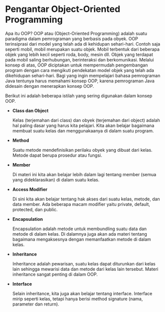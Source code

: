 # Pengantar Object-Oriented Programming

Apa itu OOP? OOP atau (Object-Oriented Programming) adalah suatu paradigma dalam pemrograman yang berbasis pada obyek. OOP terinsiprasi dari model yang telah ada di kehidupan sehari-hari. Contoh saja seperti mobil, mobil merupakan suatu objek. Mobil terbentuk dari beberapa objek yang lebih kecil seperti roda, body, mesin dll. Objek yang terdapat pada mobil saling berhubungan, berinteraksi dan berkomunikasi. Melalui konsep di atas, OOP diciptakan untuk mempermudah pengembangan program dengan cara mengikuti pendekatan model objek yang telah ada dikehidupan sehari-hari. Bagi yang ingin mempelajari bahasa pemrograman Java tentunya harus memahami konsep OOP, karena pemrograman Java didesain dengan menerapkan konsep OOP.

Berikut ini adalah beberapa istilah yang sering digunakan dalam konsep OOP.

- **Class dan Object**

  Kelas (terjemahan dari class) dan obyek (terjemahan dari object) adalah hal paling dasar yang harus kita pelajari. Kita akan belajar bagaimana membuat suatu kelas dan menggunakaanya di dalam suatu program.

- **Method**

  Suatu metode mendefinisikan perilaku obyek yang dibuat dari kelas. Metode dapat berupa prosedur atau fungsi.

- **Member**

  Di materi ini kita akan belajar lebih dalam lagi tentang member (semua yang dideklarasikan) di dalam suatu kelas.

- **Access Modifier**

  Di sini kita akan belajar tentang hak akses dari suatu kelas, metode, dan data member. Ada beberapa macam modifier yaitu private, default, protected, dan public.

- **Encapsulation**

  Encapsulation adalah metode untuk membundling suatu data dan metode di dalam kelas. Di dalamnya juga akan ada materi tentang bagaimana mengaksesnya dengan memanfaatkan metode di dalam kelas.

- **Inheritance**

  Inheritance adalah pewarisan, suatu kelas dapat diturunkan dari kelas lain sehingga mewarisi data dan metode dari kelas lain tersebut. Materi inheritance sangat penting di dalam OOP.

- **Interface**

  Selain inheritance, kita juga akan belajar tentang interface. Interface mirip seperti kelas, tetapi hanya berisi method signature (nama, parameter dan return).
